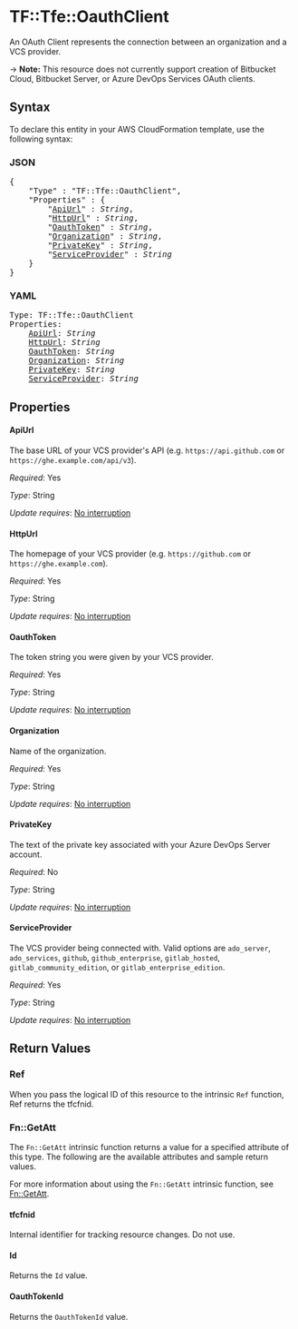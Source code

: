 # TF::Tfe::OauthClient

An OAuth Client represents the connection between an organization and a VCS
provider.

-> **Note:** This resource does not currently support creation of Bitbucket Cloud, 
  Bitbucket Server, or Azure DevOps Services OAuth clients.

## Syntax

To declare this entity in your AWS CloudFormation template, use the following syntax:

### JSON

<pre>
{
    "Type" : "TF::Tfe::OauthClient",
    "Properties" : {
        "<a href="#apiurl" title="ApiUrl">ApiUrl</a>" : <i>String</i>,
        "<a href="#httpurl" title="HttpUrl">HttpUrl</a>" : <i>String</i>,
        "<a href="#oauthtoken" title="OauthToken">OauthToken</a>" : <i>String</i>,
        "<a href="#organization" title="Organization">Organization</a>" : <i>String</i>,
        "<a href="#privatekey" title="PrivateKey">PrivateKey</a>" : <i>String</i>,
        "<a href="#serviceprovider" title="ServiceProvider">ServiceProvider</a>" : <i>String</i>
    }
}
</pre>

### YAML

<pre>
Type: TF::Tfe::OauthClient
Properties:
    <a href="#apiurl" title="ApiUrl">ApiUrl</a>: <i>String</i>
    <a href="#httpurl" title="HttpUrl">HttpUrl</a>: <i>String</i>
    <a href="#oauthtoken" title="OauthToken">OauthToken</a>: <i>String</i>
    <a href="#organization" title="Organization">Organization</a>: <i>String</i>
    <a href="#privatekey" title="PrivateKey">PrivateKey</a>: <i>String</i>
    <a href="#serviceprovider" title="ServiceProvider">ServiceProvider</a>: <i>String</i>
</pre>

## Properties

#### ApiUrl

The base URL of your VCS provider's API (e.g.
`https://api.github.com` or `https://ghe.example.com/api/v3`).

_Required_: Yes

_Type_: String

_Update requires_: [No interruption](https://docs.aws.amazon.com/AWSCloudFormation/latest/UserGuide/using-cfn-updating-stacks-update-behaviors.html#update-no-interrupt)

#### HttpUrl

The homepage of your VCS provider (e.g.
`https://github.com` or `https://ghe.example.com`).

_Required_: Yes

_Type_: String

_Update requires_: [No interruption](https://docs.aws.amazon.com/AWSCloudFormation/latest/UserGuide/using-cfn-updating-stacks-update-behaviors.html#update-no-interrupt)

#### OauthToken

The token string you were given by your VCS provider.

_Required_: Yes

_Type_: String

_Update requires_: [No interruption](https://docs.aws.amazon.com/AWSCloudFormation/latest/UserGuide/using-cfn-updating-stacks-update-behaviors.html#update-no-interrupt)

#### Organization

Name of the organization.

_Required_: Yes

_Type_: String

_Update requires_: [No interruption](https://docs.aws.amazon.com/AWSCloudFormation/latest/UserGuide/using-cfn-updating-stacks-update-behaviors.html#update-no-interrupt)

#### PrivateKey

The text of the private key associated with your Azure DevOps Server account.

_Required_: No

_Type_: String

_Update requires_: [No interruption](https://docs.aws.amazon.com/AWSCloudFormation/latest/UserGuide/using-cfn-updating-stacks-update-behaviors.html#update-no-interrupt)

#### ServiceProvider

The VCS provider being connected with. Valid
options are `ado_server`, `ado_services`, `github`, `github_enterprise`, `gitlab_hosted`,
`gitlab_community_edition`, or `gitlab_enterprise_edition`.

_Required_: Yes

_Type_: String

_Update requires_: [No interruption](https://docs.aws.amazon.com/AWSCloudFormation/latest/UserGuide/using-cfn-updating-stacks-update-behaviors.html#update-no-interrupt)

## Return Values

### Ref

When you pass the logical ID of this resource to the intrinsic `Ref` function, Ref returns the tfcfnid.

### Fn::GetAtt

The `Fn::GetAtt` intrinsic function returns a value for a specified attribute of this type. The following are the available attributes and sample return values.

For more information about using the `Fn::GetAtt` intrinsic function, see [Fn::GetAtt](https://docs.aws.amazon.com/AWSCloudFormation/latest/UserGuide/intrinsic-function-reference-getatt.html).

#### tfcfnid

Internal identifier for tracking resource changes. Do not use.

#### Id

Returns the <code>Id</code> value.

#### OauthTokenId

Returns the <code>OauthTokenId</code> value.

